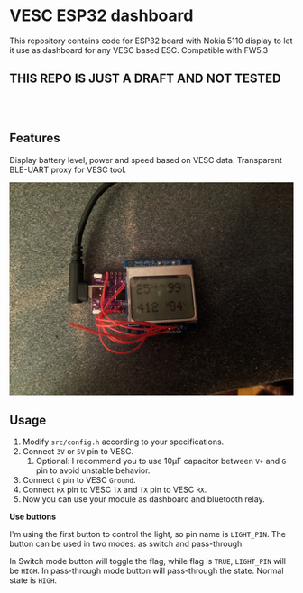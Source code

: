 # VESC ESP32 dashboard

This repository contains code for ESP32 board with Nokia 5110 display to let it use as dashboard for any VESC based ESC.
Compatible with FW5.3

## THIS REPO IS JUST A DRAFT AND NOT TESTED

</br>
</br>

## Features

Display battery level, power and speed based on VESC data.
Transparent BLE-UART proxy for VESC tool.

![Photo](pic.jpg)

## Usage

1. Modify `src/config.h` according to your specifications.
2. Connect `3V` or `5V` pin to VESC.
   1. Optional: I recommend you to use 10µF capacitor between `V+` and `G` pin to avoid unstable behavior.
3. Connect `G` pin to VESC `Ground`.
4. Connect `RX` pin to VESC `TX` and `TX` pin to VESC `RX`.
5. Now you can use your module as dashboard and bluetooth relay.

**Use buttons**

I'm using the first button to control the light, so pin name is `LIGHT_PIN`. The button can be used in two modes: as switch and pass-through.

In Switch mode button will toggle the flag, while flag is `TRUE`, `LIGHT_PIN` will be `HIGH`.
In pass-through mode button will pass-through the state. Normal state is `HIGH`.


</br>
</br>
